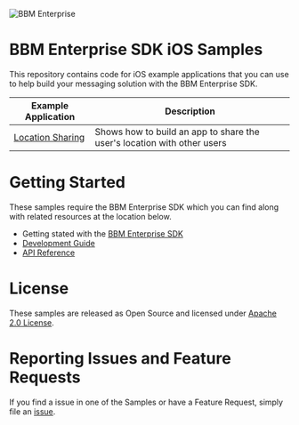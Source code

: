 ![BBM Enterprise](http://help.blackberry.com/resources/images/products/enterprise-bbm-sdk.png)

# BBM Enterprise SDK iOS Samples

This repository contains code for iOS example applications that you can use to help build your messaging solution with the BBM Enterprise SDK.

| Example Application                      | Description                              |
| ---------------------------------------- | ---------------------------------------- |
| [Location Sharing](https://developer.blackberry.com/files/bbm-enterprise/ios/documents/guide/html/examples/LocationSharing/README.html) | Shows how to build an app to share the user's location with other users |

# Getting Started

These samples require the BBM Enterprise SDK which you can find along with related resources at the location below.
    
* Getting stated with the [BBM Enterprise SDK](http://community.blackberry.com/bbm-enterprise)
* [Development Guide](http://help.blackberry.com/en/bbm-enterprise-sdk-for-ios/current/)
* [API Reference](https://developer.blackberry.com/files/bbm-enterprise/ios/documents/reference/index.html)

# License

These samples are released as Open Source and licensed under [Apache 2.0 License](http://www.apache.org/licenses/LICENSE-2.0.html).

# Reporting Issues and Feature Requests

If you find a issue in one of the Samples or have a Feature Request, simply file an [issue](https://github.com/blackberry/bbme-sdk-ios-samples/issues).

